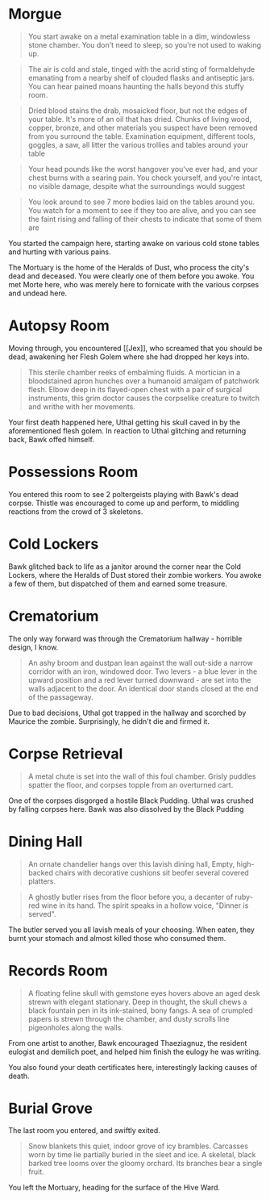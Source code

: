 # Morgue
> You start awake on a metal examination table in a dim, windowless stone chamber. You don't need to sleep, so you're not used to waking up.

> The air is cold and stale, tinged with the acrid sting of formaldehyde emanating from a nearby shelf of clouded flasks and antiseptic jars. You can hear pained moans haunting the halls beyond this stuffy room.

> Dried blood stains the drab, mosaicked floor, but not the edges of your table. It's more of an oil that has dried. Chunks of living wood, copper, bronze, and other materials you suspect have been removed from you surround the table. Examination equipment, different tools, goggles, a saw, all litter the various trollies and tables around your table

> Your head pounds like the worst hangover you've ever had, and your chest burns with a searing pain. You check yourself, and you're intact, no visible damage, despite what the surroundings would suggest

> You look around to see 7 more bodies laid on the tables around you. You watch for a moment to see if they too are alive, and you can see the faint rising and falling of their chests to indicate that some of them are

You started the campaign here, starting awake on various cold stone tables and hurting with various pains. 

The Mortuary is the home of the Heralds of Dust, who process the city's dead and deceased. You were clearly one of them before you awoke. You met Morte here, who was merely here to fornicate with the various corpses and undead here. 
# Autopsy Room
Moving through, you encountered [[Jex]], who screamed that you should be dead, awakening her Flesh Golem where she had dropped her keys into. 

> This sterile chamber reeks of embalming fluids. A mortician in a bloodstained apron hunches over a humanoid amalgam of patchwork flesh. Elbow deep in its flayed-open chest with a pair of surgical instruments, this grim doctor causes the corpselike creature to twitch and writhe with her movements.

Your first death happened here, Uthal getting his skull caved in by the aforementioned flesh golem. In reaction to Uthal glitching and returning back, Bawk offed himself.
# Possessions Room
You entered this room to see 2 poltergeists playing with Bawk's dead corpse. Thistle was encouraged to come up and perform, to middling reactions from the crowd of 3 skeletons.
# Cold Lockers
Bawk glitched back to life as a janitor around the corner near the Cold Lockers, where the Heralds of Dust stored their zombie workers. You awoke a few of them, but dispatched of them and earned some treasure.
# Crematorium
The only way forward was through the Crematorium hallway - horrible design, I know. 

> An ashy broom and dustpan lean against the wall out-side a narrow corridor with an iron, windowed door. Two levers - a blue lever in the upward position and a red lever turned downward - are set into the walls adjacent to the door. An identical door stands closed at the end of the passageway.

Due to bad decisions, Uthal got trapped in the hallway and scorched by Maurice the zombie. Surprisingly, he didn't die and firmed it.
# Corpse Retrieval
> A metal chute is set into the wall of this foul chamber. Grisly puddles spatter the floor, and corpses topple from an overturned cart.

One of the corpses disgorged a hostile Black Pudding. Uthal was crushed by falling corpses here. Bawk was also dissolved by the Black Pudding
# Dining Hall
> An ornate chandelier hangs over this lavish dining hall, Empty, high-backed chairs with decorative cushions sit beofer several covered platters.

> A ghostly butler rises from the floor before you, a decanter of ruby-red wine in its hand. The spirit speaks in a hollow voice, "Dinner is served".

The butler served you all lavish meals of your choosing. When eaten, they burnt your stomach and almost killed those who consumed them.
# Records Room
> A floating feline skull with gemstone eyes hovers above an aged desk strewn with elegant stationary. Deep in thought, the skull chews a black fountain pen in its ink-stained, bony fangs. A sea of crumpled papers is strewn through the chamber, and dusty scrolls line pigeonholes along the walls.

From one artist to another, Bawk encouraged Thaeziagnuz, the resident eulogist and demilich poet, and helped him finish the eulogy he was writing. 

You also found your death certificates here, interestingly lacking causes of death.
# Burial Grove
The last room you entered, and swiftly exited.

> Snow blankets this quiet, indoor grove of icy brambles. Carcasses worn by time lie partially buried in the sleet and ice. A skeletal, black barked tree looms over the gloomy orchard. Its branches bear a single fruit.

You left the Mortuary, heading for the surface of the Hive Ward.